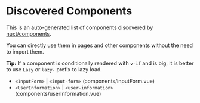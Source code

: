 # Discovered Components

This is an auto-generated list of components discovered by [nuxt/components](https://github.com/nuxt/components).

You can directly use them in pages and other components without the need to import them.

**Tip:** If a component is conditionally rendered with `v-if` and is big, it is better to use `Lazy` or `lazy-` prefix to lazy load.

- `<InputForm>` | `<input-form>` (components/inputForm.vue)
- `<UserInformation>` | `<user-information>` (components/userInformation.vue)
